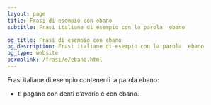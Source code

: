 ```yaml
---
layout: page
title: Frasi di esempio con ebano 
subtitle: Frasi italiane di esempio con la parola  ebano

og_title: Frasi di esempio con ebano 
og_description: Frasi italiane di esempio con la parola  ebano
og_type: website
permalink: /frasi/e/ebano.html
---
```


Frasi italiane di esempio contenenti la parola ebano:


- ti pagano con denti d’avorio e con ebano.
